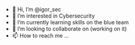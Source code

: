 - 👋 Hi, I’m @igor_sec
- 👀 I’m interested in Cybersecurity
- 🌱 I’m currently learning skills on the blue team
- 💞️ I’m looking to collaborate on (working on it)
- 📫 How to reach me ...

<!---
igor_sec is a ✨ special ✨ repository because its `README.md` (this file) appears on your GitHub profile.
You can click the Preview link to take a look at your changes.
--->
